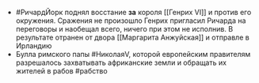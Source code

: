 * #РичардЙорк поднял восстание __за__ короля [[Генрих VI]] и против его окружения. Сражения не произошло Генрих пригласил Ричарда на переговоры и наобещал всего, ничего при этом не исполнив. В результате отранен от двора [[Маргарита Анжуйская]] и отправле в Ирландию
* Булла римского папы #НиколаяV, которой европейским правителям разрешалось захватывать африканские земли и обращать их жителей в рабов #рабство
